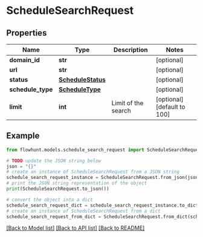 # ScheduleSearchRequest


## Properties

Name | Type | Description | Notes
------------ | ------------- | ------------- | -------------
**domain_id** | **str** |  | [optional] 
**url** | **str** |  | [optional] 
**status** | [**ScheduleStatus**](ScheduleStatus.md) |  | [optional] 
**schedule_type** | [**ScheduleType**](ScheduleType.md) |  | [optional] 
**limit** | **int** | Limit of the search | [optional] [default to 100]

## Example

```python
from flowhunt.models.schedule_search_request import ScheduleSearchRequest

# TODO update the JSON string below
json = "{}"
# create an instance of ScheduleSearchRequest from a JSON string
schedule_search_request_instance = ScheduleSearchRequest.from_json(json)
# print the JSON string representation of the object
print(ScheduleSearchRequest.to_json())

# convert the object into a dict
schedule_search_request_dict = schedule_search_request_instance.to_dict()
# create an instance of ScheduleSearchRequest from a dict
schedule_search_request_from_dict = ScheduleSearchRequest.from_dict(schedule_search_request_dict)
```
[[Back to Model list]](../README.md#documentation-for-models) [[Back to API list]](../README.md#documentation-for-api-endpoints) [[Back to README]](../README.md)


